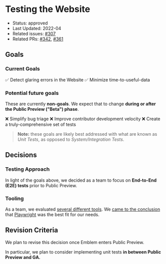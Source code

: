# Testing the Website

 - Status: approved
 - Last Updated: 2022-04
 - Related issues: [#307](https://github.com/GoogleCloudPlatform/emblem/issues/307)
 - Related PRs: [#342](https://github.com/GoogleCloudPlatform/emblem/issues/342), [#361](https://github.com/GoogleCloudPlatform/emblem/issues/361)

## Goals

### Current Goals

✅ Detect glaring errors in the Website
✅ Minimize time-to-useful-data

### Potential future goals

These are currently **non-goals**. We expect that to change **during or after the Public Preview ("Beta") phase**.

❌ Simplify bug triage
❌ Improve contributor development velocity
❌ Create a truly-comprehensive set of tests

> **Note:** these goals are likely best addressed with what are known as _Unit Tests_, as opposed to _System/Integration Tests_.

## Decisions

### Testing Approach

In light of the goals above, we decided as a team to focus on **End-to-End (E2E) tests** prior to Public Preview.

### Tooling

As a team, we evaluated [several different tools](https://modern-web.dev/docs/test-runner/browser-launchers/overview/). We [came to the conclusion](https://github.com/GoogleCloudPlatform/emblem/issues/307#issuecomment-1111508110) that [Playwright](https://playwright.dev) was the best fit for our needs.

## Revision Criteria

We plan to revise this decision once Emblem enters Public Preview.

In particular, we plan to consider implementing unit tests **in between Public Preview and GA.**
